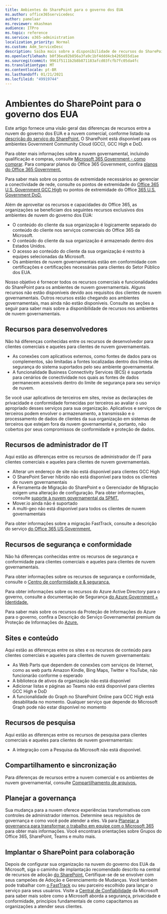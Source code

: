 ```yaml
---
title: Ambientes do SharePoint para o governo dos EUA
ms.author: office365servicedesc
author: pamelaar
ms.reviewer: mkashman
audience: ITPro
ms.topic: reference
ms.service: o365-administration
localization_priority: Normal
ms.custom: Adm_ServiceDesc
description: Saiba mais sobre a disponibilidade de recursos do SharePoint para clientes de nuvem do governo dos EUA.
ms.openlocfilehash: b0f36ea92b856a3fa9c1bf4ddd4cb4265655d1ae
ms.sourcegitcommit: 9961f5111b2b8b871183afcd03fcfb7fc05da4fc
ms.translationtype: MT
ms.contentlocale: pt-BR
ms.lasthandoff: 01/21/2021
ms.locfileid: "49919744"
---
```

# <a name="sharepoint-for-us-government-environments"></a>Ambientes do SharePoint para o governo dos EUA

Este artigo fornece uma visão geral das diferenças de recursos entre a nuvem do governo dos EUA e a nuvem comercial, conforme listado na [descrição do serviço do SharePoint.](/office365/servicedescriptions/sharepoint-online-service-description/sharepoint-online-service-description) O SharePoint está disponível para os ambientes Government Community Cloud (GCC), GCC High e DoD. 

Para obter mais informações sobre a nuvem governamental, incluindo qualificação e compras, consulte [Microsoft 365 Government - como comprar](/office365/servicedescriptions/office-365-platform-service-description/office-365-us-government/microsoft-365-government-how-to-buy). Para comparar planos do Office 365 Government, confira [planos do Office 365 Government.](https://www.microsoft.com/microsoft-365/government/compare-office-365-government-plans?rtc=1#EligibilityRequirements)

Para saber mais sobre os pontos de extremidade necessários ao gerenciar a conectividade de rede, consulte os pontos de extremidade do [Office 365 U.S. Government GCC High](/office365/enterprise/office-365-u-s-government-gcc-high-endpoints#sharepoint-online-and-onedrive-for-business) ou pontos de extremidade do Office [365 U.S. Government DoD.](/office365/enterprise/office-365-u-s-government-dod-endpoints#sharepoint-online-and-onedrive-for-business)

Além de aproveitar os recursos e capacidades do Office 365, as organizações se beneficiam dos seguintes recursos exclusivos dos ambientes de nuvem do governo dos EUA:

-   O conteúdo do cliente da sua organização é logicamente separado do conteúdo do cliente nos serviços comerciais do Office 365 da Microsoft.
-   O conteúdo do cliente da sua organização é armazenado dentro dos Estados Unidos.
-   O acesso ao conteúdo do cliente da sua organização é restrito à equipes selecionadas da Microsoft.
-   Os ambientes de nuvem governamentais estão em conformidade com certificações e certificações necessárias para clientes do Setor Público dos EUA.

Nosso objetivo é fornecer todos os recursos comerciais e funcionalidades do SharePoint para os ambientes de nuvem governamentais. Alguns recursos não estão disponíveis devido aos requisitos dos clientes de nuvem governamentais. Outros recursos estão chegando aos ambientes governamentais, mas ainda não estão disponíveis. Consulte as seções a seguir para saber mais sobre a disponibilidade de recursos nos ambientes de nuvem governamentais.

## <a name="developer-features"></a>Recursos para desenvolvedores

Não há diferenças conhecidas entre os recursos de desenvolvedor para clientes comerciais e aqueles para clientes de nuvem governamentais.

- As conexões com aplicativos externos, como fontes de dados para os complementos, são limitadas a fontes localizadas dentro dos limites de segurança do sistema suportados pelo seu ambiente governamental.
- A funcionalidade Business Connectivity Services (BCS) é suportada para cenários de conectividade nos quais as fontes de dados permanecem acessíveis dentro do limite de segurança para seu serviço de nuvem.

Se você usar aplicativos de terceiros em sites, revise as declarações de privacidade e conformidade fornecidas por terceiros ao avaliar o uso apropriado desses serviços para sua organização. Aplicativos e serviços de terceiros podem envolver o armazenamento, a transmissão e o processamento de dados de clientes da sua organização em sistemas de terceiros que estejam fora da nuvem governamental e, portanto, não cobertos por seus compromissos de conformidade e proteção de dados. 

## <a name="it-admin-features"></a>Recursos de administrador de IT

Aqui estão as diferenças entre os recursos de administrador de IT para clientes comerciais e aqueles para clientes de nuvem governamentais.

- Alterar um endereço de site não está disponível para clientes GCC High
- O SharePoint Server híbrido não está disponível para todos os clientes de nuvem governamentais
- A Ferramenta de Migração do SharePoint e o Gerenciador de Migração exigem uma alteração de configuração. Para obter informações, consulte [suporte à nuvem governamental da SPMT.](/sharepointmigration/spmt-install-issues#government-cloud-support)
- Mover.io ainda não é suportado
- A multi-geo não está disponível para todos os clientes de nuvem governamentais

Para obter informações sobre a migração FastTrack, consulte a descrição do serviço [do Office 365 US Government.](/office365/servicedescriptions/office-365-platform-service-description/office-365-us-government/office-365-us-government#data-migrations-performed-by-fasttrack)

## <a name="security-and-compliance-features"></a>Recursos de segurança e conformidade

Não há diferenças conhecidas entre os recursos de segurança e conformidade para clientes comerciais e aqueles para clientes de nuvem governamentais.

Para obter informações sobre os recursos de segurança e conformidade, consulte o [Centro de conformidade e & segurança.](https://docs.microsoft.com/office365/servicedescriptions/office-365-platform-service-description/office-365-securitycompliance-center)

Para obter informações sobre os recursos do Azure Active Directory para o governo, consulte a documentação de Segurança [do Azure Government + Identidade.](/azure/azure-government/documentation-government-services-securityandidentity#azure-active-directory) 

Para saber mais sobre os recursos da Proteção de Informações do Azure para o governo, confira a Descrição do Serviço Governamental premium da Proteção de Informações do [Azure.](/enterprise-mobility-security/solutions/ems-aip-premium-govt-service-description) 

## <a name="sites-and-content"></a>Sites e conteúdo

Aqui estão as diferenças entre os sites e os recursos de conteúdo para clientes comerciais e aqueles para clientes de nuvem governamentais:

- As Web Parts que dependem de conexões com serviços de Internet, como as web parts Amazon Kindle, Bing Maps, Twitter e YouTube, não funcionarão conforme o esperado
- A biblioteca de ativos da organização não está disponível
- Adicionar listas e páginas ao Teams não está disponível para clientes GCC High e DoD
- A funcionalidade do Graph no SharePoint Online para GCC High está desabilitada no momento. Qualquer serviço que depende do Microsoft Graph pode não estar disponível no momento

## <a name="search-features"></a>Recursos de pesquisa

Aqui estão as diferenças entre os recursos de pesquisa para clientes comerciais e aqueles para clientes de nuvem governamentais:

- A integração com a Pesquisa da Microsoft não está disponível.

## <a name="sharing-and-sync"></a>Compartilhamento e sincronização

Para diferenças de recursos entre a nuvem comercial e os ambientes de nuvem governamental, consulte [Compartilhamento de arquivos.](/office365/servicedescriptions/office-365-platform-service-description/office-365-us-government/gcc-high-and-dod#file-sharing)

## <a name="plan-for-governance"></a>Planejar a governança

Sua mudança para a nuvem oferece experiências transformativas com controles de administrador internos. Determine seus requisitos de governança e como você pode atender a eles. Vá para [Planejar a governança para transformar o trabalho em equipe com o Microsoft 365](https://resources.techcommunity.microsoft.com/teamwork-governance/) para obter mais informações. Você encontrará orientações sobre Grupos do Office 365, SharePoint, Teams e muito mais.

## <a name="deploy-sharepoint-for-collaboration"></a>Implantar o SharePoint para colaboração

Depois de configurar sua organização na nuvem do governo dos EUA da Microsoft, siga o caminho de implantação recomendado descrito na central de recursos de adoção [do SharePoint.](https://resources.techcommunity.microsoft.com/resources/SharePoint-adoption/) Certifique-se de se envolver com seus campeões de Adoção e Gerenciamento de Mudanças.
Você também pode trabalhar com [o FastTrack](https://www.microsoft.com/fasttrack) ou seu parceiro escolhido para lançar o serviço para seus usuários.
Visite a [Central de Confiabilidade](https://www.microsoft.com/trust-center) da Microsoft para saber mais sobre como a Microsoft aborda a segurança, privacidade e conformidade, princípios fundamentais de como capacitamos as organizações a atender seus clientes.
